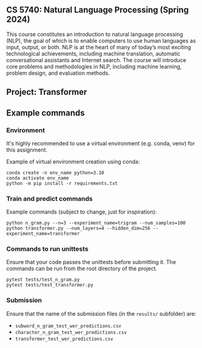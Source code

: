## CS 5740: Natural Language Processing (Spring 2024)
This course constitutes an introduction to natural language processing (NLP), the goal of which is to enable computers to use human languages as input, output, or both. NLP is at the heart of many of today’s most exciting technological achievements, including machine translation, automatic conversational assistants and Internet search. The course will introduce core problems and methodologies in NLP, including machine learning, problem design, and evaluation methods.

## Project: Transformer

## Example commands

### Environment

It's highly recommended to use a virtual environment (e.g. conda, venv) for this assignment.

Example of virtual environment creation using conda:
```
conda create -n env_name python=3.10
conda activate env_name
python -m pip install -r requirements.txt
```

### Train and predict commands

Example commands (subject to change, just for inspiration):
```
python n_gram.py --n=3 --experiment_name=trigram --num_samples=100
python transformer.py --num_layers=4 --hidden_dim=256 --experiment_name=transformer
```

### Commands to run unittests

Ensure that your code passes the unittests before submitting it.
The commands can be run from the root directory of the project.
```
pytest tests/test_n_gram.py
pytest tests/test_transformer.py
```

### Submission

Ensure that the name of the submission files (in the `results/` subfolder) are:

- `subword_n_gram_test_wer_predictions.csv`
- `character_n_gram_test_wer_predictions.csv`
- `transformer_test_wer_predictions.csv`
